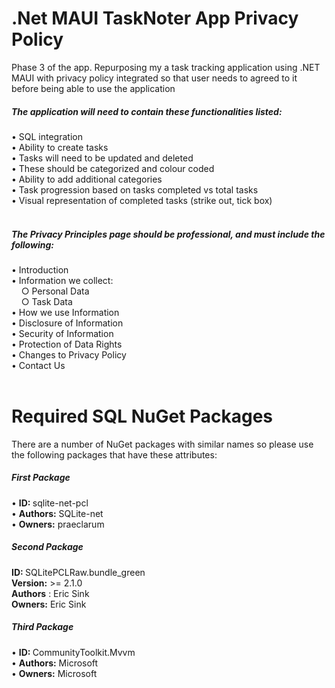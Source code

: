 # .Net MAUI TaskNoter App Privacy Policy
Phase 3 of the app. Repurposing my a task tracking application using .NET MAUI with privacy policy integrated so that user needs to agreed to it before being able to use the application

<h5>The application will need to contain these functionalities listed:</h5>
• SQL integration<br>
• Ability to create tasks<br>
• Tasks will need to be updated and deleted<br>
• These should be categorized and colour coded<br>
• Ability to add additional categories<br>
• Task progression based on tasks completed vs total tasks<br>
• Visual representation of completed tasks (strike out, tick box) 
<br><br>
<h5>The Privacy Principles page should be professional, and must include the following:</h5>
• Introduction<br>
• Information we collect:<br>
&nbsp; &nbsp; ○ Personal Data<br>
&nbsp; &nbsp; ○ Task Data<br>
• How we use Information<br>
• Disclosure of Information<br>
• Security of Information<br>
• Protection of Data Rights<br>
• Changes to Privacy Policy<br>
• Contact Us
<br><br>

# Required SQL NuGet Packages
There are a number of NuGet packages with similar names so please use the following packages that have these attributes:<br>
<h5>First Package</h5>
• <strong>ID: </strong> sqlite-net-pcl<br>
• <strong>Authors:</strong>  SQLite-net<br>
• <strong>Owners:</strong>  praeclarum
<br>
<h5>Second Package</h5>
<strong>ID: </strong> SQLitePCLRaw.bundle_green<br>
<strong>Version:</strong>  >= 2.1.0<br>
<strong>Authors</strong> : Eric Sink<br>
<strong>Owners:</strong>  Eric Sink
<br>
<h5>Third Package</h5>
• <strong>ID: </strong>  CommunityToolkit.Mvvm<br>
• <strong>Authors:</strong> Microsoft<br>
• <strong>Owners:</strong> Microsoft<br>

